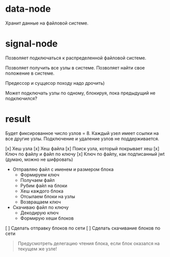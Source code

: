 # data-node

Хранит данные на файловой системе.

# signal-node

Позволяет подключаться к распределенной файловой системе.

Позволяет получить все узлы в системе.
Позволяет найти свое положение в системе.

Предессор и суццесор походу надо дрочить)

Может подключать узлы по одному, блокируя, пока предыдущий не подключился? 



# result

Будет фиксированное число узлов = 8.
Каждый узел имеет ссылки на все другие узлы.
Подключение и удаление узлов не поддерживается.

[x] Хеш узла 
[x] Хеш файла
[x] Поиск узла, который покрывает хеш
[x] Ключ по файлу и файл по ключу
[x] Ключ по файлу, как подписанный jwt (думаю, можно не шифровать)

- Отправляю файл с именем и размером блока
  - Формируем ключ
  - Получаем файл
  - Рубим файл на блоки
  - Хеш каждого блока
  - Отсылаем блоки на узлы
  - Возвращаем ключ
- Скачиваю файл по ключу
  - Декодирую ключ
  - Формирую хеши блоков

[ ] Сделать отправку блоков по сети
[ ] Сделать скачивание блоков по сети
  
> Предусмотреть делегацию чтения блока, если блок оказался на текущем же узле!
